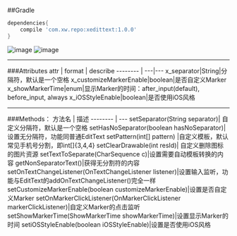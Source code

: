 ##Gradle
```groovy
dependencies{
    compile 'com.xw.repo:xedittext:1.0.0'
}
```

![image](https://github.com/woxingxiao/XEditText/blob/master/screenshots/demo.gif)
![image](https://github.com/woxingxiao/XEditText/blob/master/screenshots/demo2.gif)
***
###Attributes
attr | format | describe
-------- | ---|---
x_separator|String|分隔符，默认是一个空格
x_customizeMarkerEnable|boolean|是否自定义Marker
x_showMarkerTime|enum|显示Marker的时间：after_input(default), before_input, always
x_iOSStyleEnable|boolean|是否使用iOS风格
***
###Methods：
方法名     | 描述
-------- | ---
setSeparator(String separator)| 自定义分隔符，默认是一个空格
setHasNoSeparator(boolean hasNoSeparator)| 设置无分隔符，功能同普通EditText
setPattern(int[] pattern) |自定义模板，默认常见手机号分割，即int[]{3,4,4}
setClearDrawable(int resId)| 自定义删除图标的图片资源
setTextToSeparate(CharSequence c)|设置需要自动模板转换的内容
getNonSeparatorText()|获得无分割符的内容
setOnTextChangeListener(OnTextChangeListener listener)|设置输入监听，功能与EditText的addOnTextChangeListener()完全一样
setCustomizeMarkerEnable(boolean customizeMarkerEnable)|设置是否自定义Marker
setOnMarkerClickListener(OnMarkerClickListener markerClickListener)|自定义Marker的点击监听
setShowMarkerTime(ShowMarkerTime showMarkerTime)|设置显示Marker的时间
setiOSStyleEnable(boolean iOSStyleEnable)|设置是否使用iOS风格
